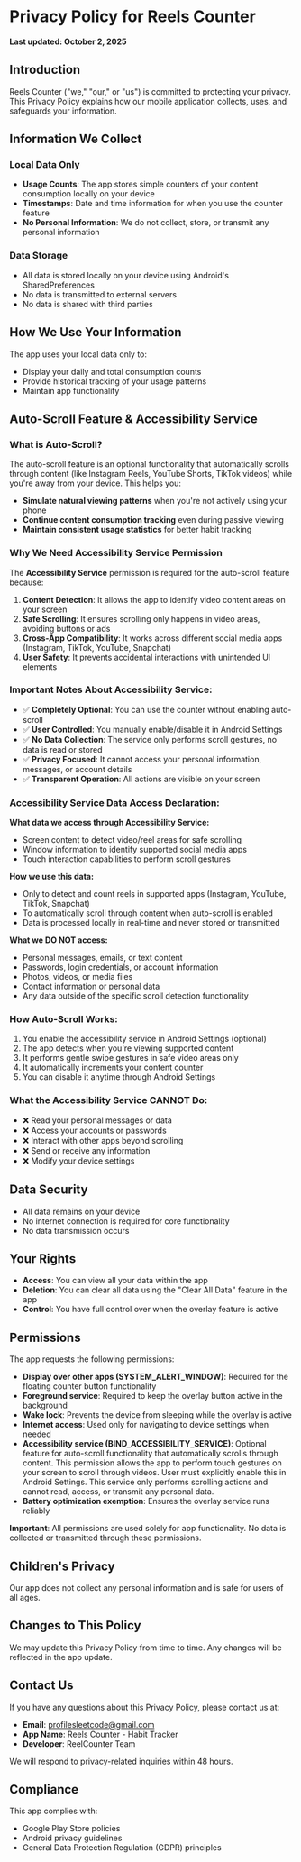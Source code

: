 # Privacy Policy for Reels Counter

**Last updated: October 2, 2025**

## Introduction

Reels Counter ("we," "our," or "us") is committed to protecting your privacy. This Privacy Policy explains how our mobile application collects, uses, and safeguards your information.

## Information We Collect

### Local Data Only
- **Usage Counts**: The app stores simple counters of your content consumption locally on your device
- **Timestamps**: Date and time information for when you use the counter feature
- **No Personal Information**: We do not collect, store, or transmit any personal information

### Data Storage
- All data is stored locally on your device using Android's SharedPreferences
- No data is transmitted to external servers
- No data is shared with third parties

## How We Use Your Information

The app uses your local data only to:
- Display your daily and total consumption counts
- Provide historical tracking of your usage patterns
- Maintain app functionality

## Auto-Scroll Feature & Accessibility Service

### What is Auto-Scroll?
The auto-scroll feature is an optional functionality that automatically scrolls through content (like Instagram Reels, YouTube Shorts, TikTok videos) while you're away from your device. This helps you:
- **Simulate natural viewing patterns** when you're not actively using your phone
- **Continue content consumption tracking** even during passive viewing
- **Maintain consistent usage statistics** for better habit tracking

### Why We Need Accessibility Service Permission
The **Accessibility Service** permission is required for the auto-scroll feature because:

1. **Content Detection**: It allows the app to identify video content areas on your screen
2. **Safe Scrolling**: It ensures scrolling only happens in video areas, avoiding buttons or ads
3. **Cross-App Compatibility**: It works across different social media apps (Instagram, TikTok, YouTube, Snapchat)
4. **User Safety**: It prevents accidental interactions with unintended UI elements

### Important Notes About Accessibility Service:
- ✅ **Completely Optional**: You can use the counter without enabling auto-scroll
- ✅ **User Controlled**: You manually enable/disable it in Android Settings
- ✅ **No Data Collection**: The service only performs scroll gestures, no data is read or stored
- ✅ **Privacy Focused**: It cannot access your personal information, messages, or account details
- ✅ **Transparent Operation**: All actions are visible on your screen

### Accessibility Service Data Access Declaration:
**What data we access through Accessibility Service:**
- Screen content to detect video/reel areas for safe scrolling
- Window information to identify supported social media apps
- Touch interaction capabilities to perform scroll gestures

**How we use this data:**
- Only to detect and count reels in supported apps (Instagram, YouTube, TikTok, Snapchat)
- To automatically scroll through content when auto-scroll is enabled
- Data is processed locally in real-time and never stored or transmitted

**What we DO NOT access:**
- Personal messages, emails, or text content
- Passwords, login credentials, or account information
- Photos, videos, or media files
- Contact information or personal data
- Any data outside of the specific scroll detection functionality

### How Auto-Scroll Works:
1. You enable the accessibility service in Android Settings (optional)
2. The app detects when you're viewing supported content
3. It performs gentle swipe gestures in safe video areas only
4. It automatically increments your content counter
5. You can disable it anytime through Android Settings

### What the Accessibility Service CANNOT Do:
- ❌ Read your personal messages or data
- ❌ Access your accounts or passwords
- ❌ Interact with other apps beyond scrolling
- ❌ Send or receive any information
- ❌ Modify your device settings

## Data Security

- All data remains on your device
- No internet connection is required for core functionality
- No data transmission occurs

## Your Rights

- **Access**: You can view all your data within the app
- **Deletion**: You can clear all data using the "Clear All Data" feature in the app
- **Control**: You have full control over when the overlay feature is active

## Permissions

The app requests the following permissions:
- **Display over other apps (SYSTEM_ALERT_WINDOW)**: Required for the floating counter button functionality
- **Foreground service**: Required to keep the overlay button active in the background
- **Wake lock**: Prevents the device from sleeping while the overlay is active
- **Internet access**: Used only for navigating to device settings when needed
- **Accessibility service (BIND_ACCESSIBILITY_SERVICE)**: Optional feature for auto-scroll functionality that automatically scrolls through content. This permission allows the app to perform touch gestures on your screen to scroll through videos. User must explicitly enable this in Android Settings. This service only performs scrolling actions and cannot read, access, or transmit any personal data.
- **Battery optimization exemption**: Ensures the overlay service runs reliably

**Important**: All permissions are used solely for app functionality. No data is collected or transmitted through these permissions.

## Children's Privacy

Our app does not collect any personal information and is safe for users of all ages.

## Changes to This Policy

We may update this Privacy Policy from time to time. Any changes will be reflected in the app update.

## Contact Us

If you have any questions about this Privacy Policy, please contact us at:
- **Email**: profilesleetcode@gmail.com
- **App Name**: Reels Counter - Habit Tracker
- **Developer**: ReelCounter Team

We will respond to privacy-related inquiries within 48 hours.

## Compliance

This app complies with:
- Google Play Store policies
- Android privacy guidelines
- General Data Protection Regulation (GDPR) principles
